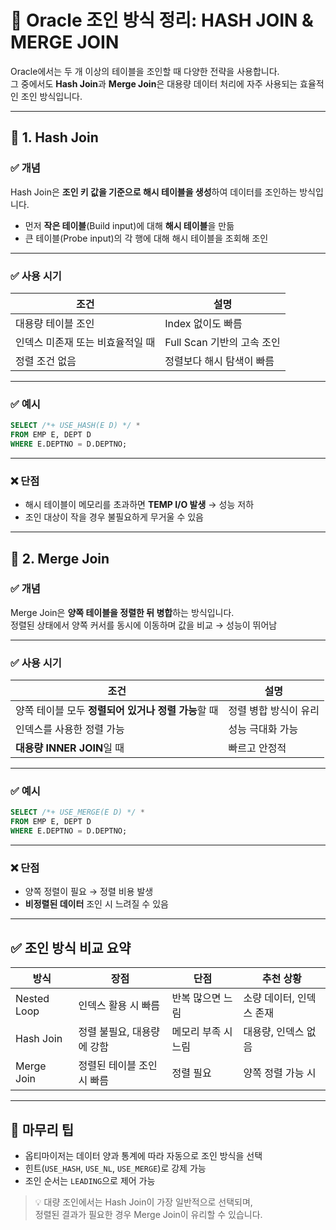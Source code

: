 
# 📘 Oracle 조인 방식 정리: HASH JOIN & MERGE JOIN

Oracle에서는 두 개 이상의 테이블을 조인할 때 다양한 전략을 사용합니다.  
그 중에서도 **Hash Join**과 **Merge Join**은 대용량 데이터 처리에 자주 사용되는 효율적인 조인 방식입니다.

---

## 🔹 1. Hash Join

### ✅ 개념

Hash Join은 **조인 키 값을 기준으로 해시 테이블을 생성**하여 데이터를 조인하는 방식입니다.

- 먼저 **작은 테이블**(Build input)에 대해 **해시 테이블**을 만듦
- 큰 테이블(Probe input)의 각 행에 대해 해시 테이블을 조회해 조인

---

### ✅ 사용 시기

| 조건 | 설명 |
|------|------|
| 대용량 테이블 조인 | Index 없이도 빠름 |
| 인덱스 미존재 또는 비효율적일 때 | Full Scan 기반의 고속 조인 |
| 정렬 조건 없음 | 정렬보다 해시 탐색이 빠름 |

---

### ✅ 예시

```sql
SELECT /*+ USE_HASH(E D) */ *
FROM EMP E, DEPT D
WHERE E.DEPTNO = D.DEPTNO;
```

---

### ❌ 단점

- 해시 테이블이 메모리를 초과하면 **TEMP I/O 발생** → 성능 저하
- 조인 대상이 작을 경우 불필요하게 무거울 수 있음

---

## 🔹 2. Merge Join

### ✅ 개념

Merge Join은 **양쪽 테이블을 정렬한 뒤 병합**하는 방식입니다.  
정렬된 상태에서 양쪽 커서를 동시에 이동하며 값을 비교 → 성능이 뛰어남

---

### ✅ 사용 시기

| 조건 | 설명 |
|------|------|
| 양쪽 테이블 모두 **정렬되어 있거나 정렬 가능**할 때 | 정렬 병합 방식이 유리 |
| 인덱스를 사용한 정렬 가능 | 성능 극대화 가능 |
| **대용량 INNER JOIN**일 때 | 빠르고 안정적 |

---

### ✅ 예시

```sql
SELECT /*+ USE_MERGE(E D) */ *
FROM EMP E, DEPT D
WHERE E.DEPTNO = D.DEPTNO;
```

---

### ❌ 단점

- 양쪽 정렬이 필요 → 정렬 비용 발생
- **비정렬된 데이터** 조인 시 느려질 수 있음

---

## ✅ 조인 방식 비교 요약

| 방식 | 장점 | 단점 | 추천 상황 |
|------|------|------|-----------|
| Nested Loop | 인덱스 활용 시 빠름 | 반복 많으면 느림 | 소량 데이터, 인덱스 존재 |
| Hash Join | 정렬 불필요, 대용량에 강함 | 메모리 부족 시 느림 | 대용량, 인덱스 없음 |
| Merge Join | 정렬된 테이블 조인 시 빠름 | 정렬 필요 | 양쪽 정렬 가능 시 |

---

## 🧾 마무리 팁

- 옵티마이저는 데이터 양과 통계에 따라 자동으로 조인 방식을 선택
- 힌트(`USE_HASH`, `USE_NL`, `USE_MERGE`)로 강제 가능
- 조인 순서는 `LEADING`으로 제어 가능

> 💡 대량 조인에서는 Hash Join이 가장 일반적으로 선택되며,  
> 정렬된 결과가 필요한 경우 Merge Join이 유리할 수 있습니다.
